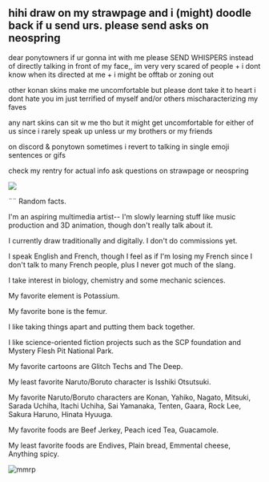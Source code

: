 ## hihi draw on my strawpage and i (might) doodle back if u send urs. please send asks on neospring
dear ponytowners if ur gonna int with me please SEND WHISPERS instead of directly talking in front of my face,, im very very scared of people + i dont know when its directed at me + i might be offtab or zoning out

other konan skins make me uncomfortable but please dont take it to heart i dont hate you im just terrified of myself and/or others mischaracterizing my faves

any nart skins can sit w me tho but it might get uncomfortable for either of us since i rarely speak up unless ur my brothers or my friends

on discord & ponytown sometimes i revert to talking in single emoji sentences or gifs 

check my rentry for actual info ask questions on strawpage or neospring 

![](https://komarev.com/ghpvc/?username=MelonOctoling&color=dc143c&style=plastic&label=PROFILE+VIEWS)


¨¨ Random facts.

I'm an aspiring multimedia artist-- I'm slowly learning stuff like music production and 3D animation, though don't really talk about it. 

I currently draw traditionally and digitally. I don't do commissions yet.

I speak English and French, though I feel as if I'm losing my French since I don't talk to many French people, plus I never got much of the slang.

I take interest in biology, chemistry and some mechanic sciences. 

My favorite element is Potassium. 

My favorite bone is the femur. 

I like taking things apart and putting them back together.

I like science-oriented fiction projects such as the SCP foundation and Mystery Flesh Pit National Park.

My favorite cartoons are Glitch Techs and The Deep.

My least favorite Naruto/Boruto character is Isshiki Otsutsuki.

My favorite Naruto/Boruto characters are Konan, Yahiko, Nagato, Mitsuki, Sarada Uchiha, Itachi Uchiha, Sai Yamanaka, Tenten, Gaara, Rock Lee, Sakura Haruno, Hinata Hyuuga.

My favorite foods are Beef Jerkey, Peach iced Tea, Guacamole.

My least favorite foods are Endives, Plain bread, Emmental cheese, Anything spicy.

![mmrp](https://hit.yhype.me/github/profile?account_id=148920820)
<!--
**MelonOctoling/MelonOctoling** is a ✨ _special_ ✨ repository because its `README.md` (this file) appears on your GitHub profile.

Here are some ideas to get you started:

- 🔭 I’m currently working on ...
- 🌱 I’m currently learning ...
- 👯 I’m looking to collaborate on ...
- 🤔 I’m looking for help with ...
- 💬 Ask me about ...
- 📫 How to reach me: ...
- 😄 Pronouns: ...
- ⚡ Fun fact: ...
-->

